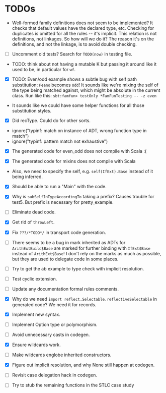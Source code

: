 # TODOs

- Well-formed family definitions does not seem to be implemented?
  It checks that default values have the declared type, etc.
  Checking for duplicates is omitted for all the rules -- it's implicit.
  This relation is not definitions, not linkages. So how will we do it?
  The reason it's on the definitions, and not the linkage, is to avoid double checking.
  
- [ ] Uncomment old tests? Search for `TODO(now)` in testing file.

- TODO: think about not having a mutable K but passing it around like it used to be, in particular for `wf`.

- [x] TODO: Even/odd example shows a subtle bug with self path substitution: `Peano` becomes `Odd`!
  It sounds like we're mixing the self of the type being matched against, which might be absolute in the current class.
  Run like this: `sbt:famfun> testOnly *FamFunTesting -- -z even`

- It sounds like we could have some helper functions for all those substitution styles.
- [x] Did recType. Could do for other sorts.

- ignore("typinf: match on instance of ADT, wrong function type in match")
- ignore("typinf: pattern match not exhaustive")

- [x] The generated code for even_odd does not compile with Scala :(

- [x] The generated code for mixins does not compile with Scala

- Also, we need to specify the self, e.g. `self(IfExt).Base` instead of it being inferred.

- [x] Should be able to run a "Main" with the code.

- [x] Why is `subSelfInTypeAccordingTo` taking a prefix? Causes trouble for test5. But prefix is necessary for pretty_example.

- [ ] Eliminate dead code.

- [x] Get rid of `throwLeft`.

- [x] Fix `???/*TODO*/` in transport code generation.

- [ ] There seems to be a bug in mark inherited as ADTs for `ArithExtBuild$Base` are marked for further binding with `IfExt$Base` instead of `ArithExt$Base`! I don't rely on the marks as much as possible, but they are used to delegate code in some places.

- [ ] Try to get the ab example to type check with implicit resolution.

- [ ] Test cyclic extension.

- [ ] Update any documentation formal rules comments.

- [x] Why do we need `import reflect.Selectable.reflectiveSelectable` in generated code? We need it for records.

- [x] Implement new syntax.

- [ ] Implement Option type or polymorphism.

- [ ] Avoid unnecessary casts in codegen.

- [x] Ensure wildcards work.

- [ ] Make wildcards englobe inherited constructors.

- [x] Figure out implicit resolution, and why None still happen at codegen.

- [ ] Revisit case delegation hack in codegen.

- [ ] Try to stub the remaining functions in the STLC case study
